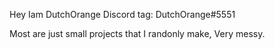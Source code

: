 Hey Iam DutchOrange 
Discord tag: DutchOrange#5551

Most are just small projects that I randonly make, Very messy. 

